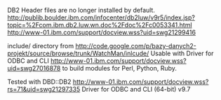 DB2 Header files are no longer installed by default.
http://publib.boulder.ibm.com/infocenter/db2luw/v9r5/index.jsp?topic=%2Fcom.ibm.db2.luw.wn.doc%2Fdoc%2Fc0053341.html
http://www-01.ibm.com/support/docview.wss?uid=swg21299416

include/ directory from http://code.google.com/p/bazy-danych2-projekt/source/browse/trunk/WatchMan/inlcude/
Usable with Driver for ODBC and CLI http://www-01.ibm.com/support/docview.wss?uid=swg27016878
to build modules for Perl, Python, Ruby.

Tested with DBD::DB2 http://www-01.ibm.com/support/docview.wss?rs=71&uid=swg21297335
Driver for ODBC and CLI (64-bit) v9.7



